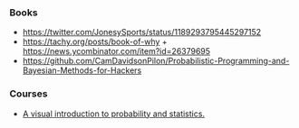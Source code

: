 ### Books

- https://twitter.com/JonesySports/status/1189293795445297152
- https://tachy.org/posts/book-of-why + https://news.ycombinator.com/item?id=26379695
- https://github.com/CamDavidsonPilon/Probabilistic-Programming-and-Bayesian-Methods-for-Hackers

### Courses

- [A visual introduction to probability and statistics.](https://seeing-theory.brown.edu)
